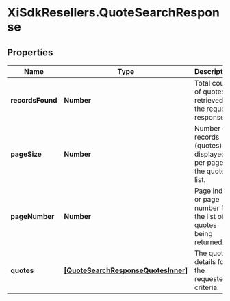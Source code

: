 # XiSdkResellers.QuoteSearchResponse

## Properties

Name | Type | Description | Notes
------------ | ------------- | ------------- | -------------
**recordsFound** | **Number** | Total count of quotes retrieved in the request response. | [optional] 
**pageSize** | **Number** | Number of records (quotes) displayed per page in the quote list. | [optional] 
**pageNumber** | **Number** | Page index or page number for the list of quotes being returned. | [optional] 
**quotes** | [**[QuoteSearchResponseQuotesInner]**](QuoteSearchResponseQuotesInner.md) | The quote details for the requested criteria. | [optional] 


